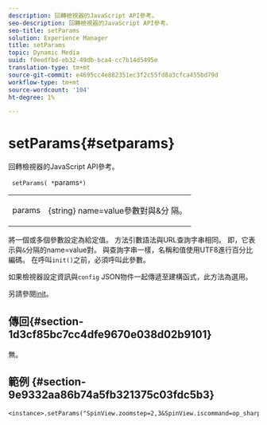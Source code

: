 ```yaml
---
description: 回轉檢視器的JavaScript API參考。
seo-description: 回轉檢視器的JavaScript API參考。
seo-title: setParams
solution: Experience Manager
title: setParams
topic: Dynamic Media
uuid: f0eedfbd-eb32-49db-bca4-cc7b14d5495e
translation-type: tm+mt
source-git-commit: e4695cc4e882351ec3f2c55fd8a3cfca455bd79d
workflow-type: tm+mt
source-wordcount: '104'
ht-degree: 1%

---
```



# setParams{#setparams}

回轉檢視器的JavaScript API參考。

` setParams( *`params`*)`

<table id="table_896DFF34A68A403DB93A6D597461A573"> 
 <tbody> 
  <tr> 
   <td colname="col1"> <p> <span class="codeph"> <span class="varname"> params</span> </span> </p> </td> 
   <td colname="col2"> <p> <span class="codeph"> {string}</span> name=value參數對與&amp;分 <span class="codeph"> 隔</span>。 </p> </td> 
  </tr> 
 </tbody> 
</table>

將一個或多個參數設定為給定值。 方法引數語法與URL查詢字串相同。 即，它表示與`&`分隔的name=value對。 與查詢字串一樣，名稱和值使用UTF8進行百分比編碼。 在呼叫`init()`之前，必須呼叫此參數。

如果檢視器設定資訊與`config` JSON物件一起傳遞至建構函式，此方法為選用。

另請參閱[init](../../../c-html5-s7-aem-asset-viewers/c-html5-spin-viewer-about/c-html5-spin-viewer-javascriptapiref/r-html5-spin-viewer-javascriptapiref-init.md#reference-bb4428c155e541b79797f96e17c068ae)。

## 傳回{#section-1d3cf85bc7cc4dfe9670e038d02b9101}

無。

## 範例 {#section-9e9332aa86b74a5fb321375c03fdc5b3}

```
<instance>.setParams("SpinView.zoomstep=2,3&SpinView.iscommand=op_sharpen%3d1")
```

